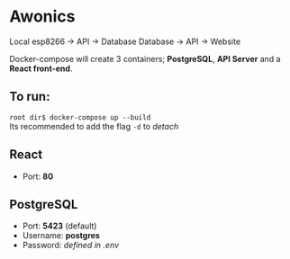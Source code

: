 # Awonics

Local esp8266 -> API -> Database
Database -> API -> Website

Docker-compose will create 3 containers; **PostgreSQL**, **API Server** and a **React front-end**.

## To run:
```root dir$ docker-compose up --build```  
Its recommended to add the flag ```-d``` to *detach* 

## React
+ Port: **80**

## PostgreSQL
+ Port: **5423** (default)  
+ Username: **postgres**  
+ Password: *defined in .env*
